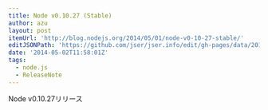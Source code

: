 ```yaml
---
title: Node v0.10.27 (Stable)
author: azu
layout: post
itemUrl: 'http://blog.nodejs.org/2014/05/01/node-v0-10-27-stable/'
editJSONPath: 'https://github.com/jser/jser.info/edit/gh-pages/data/2014/05/index.json'
date: '2014-05-02T11:58:01Z'
tags:
  - node.js
  - ReleaseNote
---
```

Node v0.10.27リリース
